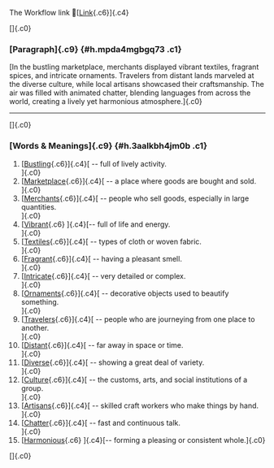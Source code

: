 The Workflow link
👏[[Link](https://www.google.com/url?q=http://www.google.com&sa=D&source=editors&ust=1761076430060462&usg=AOvVaw1n12220tCGOs0Uqtfyc4w8){.c6}]{.c4}

[]{.c0}

### [Paragraph]{.c9} {#h.mpda4mgbgq73 .c1}

[In the bustling marketplace, merchants displayed vibrant textiles,
fragrant spices, and intricate ornaments. Travelers from distant lands
marveled at the diverse culture, while local artisans showcased their
craftsmanship. The air was filled with animated chatter, blending
languages from across the world, creating a lively yet harmonious
atmosphere.]{.c0}

------------------------------------------------------------------------

[]{.c0}

### [Words & Meanings]{.c9} {#h.3aalkbh4jm0b .c1}

1.  [[Bustling](https://www.google.com/url?q=http://www.google.com&sa=D&source=editors&ust=1761076430061075&usg=AOvVaw3bMNDcXveyxZVfN9s8dmK5){.c6}]{.c4}[ --
    full of lively activity.\
    ]{.c0}
2.  [[Marketplace](https://www.google.com/url?q=http://www.google.com&sa=D&source=editors&ust=1761076430061220&usg=AOvVaw28wUDK7FgAC7qE5Ei3z495){.c6}]{.c4}[ --
    a place where goods are bought and sold.\
    ]{.c0}
3.  [[Merchants](https://www.google.com/url?q=http://www.google.com&sa=D&source=editors&ust=1761076430061340&usg=AOvVaw1eKF51IJe-HKOTolZmToD2){.c6}]{.c4}[ --
    people who sell goods, especially in large quantities.\
    ]{.c0}
4.  [[Vibrant](https://www.google.com/url?q=http://www.google.com&sa=D&source=editors&ust=1761076430061546&usg=AOvVaw0sq9e0WE7wmEFVm-YXKkDe){.c6}
    ]{.c4}[-- full of life and energy.\
    ]{.c0}
5.  [[Textiles](https://www.google.com/url?q=http://www.google.com&sa=D&source=editors&ust=1761076430061646&usg=AOvVaw2GY27xidXMjtKvp0v_pdTQ){.c6}]{.c4}[ --
    types of cloth or woven fabric.\
    ]{.c0}
6.  [[Fragrant](https://www.google.com/url?q=http://www.google.com&sa=D&source=editors&ust=1761076430061748&usg=AOvVaw3ZSVQ3WZw5Csx7tXO22fpM){.c6}]{.c4}[ --
    having a pleasant smell.\
    ]{.c0}
7.  [[Intricate](https://www.google.com/url?q=http://www.google.com&sa=D&source=editors&ust=1761076430061845&usg=AOvVaw01KGz68w6-LhRRcyqMSs_S){.c6}]{.c4}[ --
    very detailed or complex.\
    ]{.c0}
8.  [[Ornaments](https://www.google.com/url?q=http://www.google.com&sa=D&source=editors&ust=1761076430061943&usg=AOvVaw2wjqWU2jVSsMuhS_8T7t7r){.c6}]{.c4}[ --
    decorative objects used to beautify something.\
    ]{.c0}
9.  [[Travelers](https://www.google.com/url?q=http://www.google.com&sa=D&source=editors&ust=1761076430062057&usg=AOvVaw3yoPF8hfDb7EOFtj1Gi1FO){.c6}]{.c4}[ --
    people who are journeying from one place to another.\
    ]{.c0}
10. [[Distant](https://www.google.com/url?q=http://www.google.com&sa=D&source=editors&ust=1761076430062179&usg=AOvVaw3xNO1nGowCojH8V-1R_fMw){.c6}]{.c4}[ --
    far away in space or time.\
    ]{.c0}
11. [[Diverse](https://www.google.com/url?q=http://www.google.com&sa=D&source=editors&ust=1761076430062280&usg=AOvVaw0kAEOgWeCAG9lu9UdraS7f){.c6}]{.c4}[ --
    showing a great deal of variety.\
    ]{.c0}
12. [[Culture](https://www.google.com/url?q=http://www.google.com&sa=D&source=editors&ust=1761076430062403&usg=AOvVaw16YYvmj189R6o38y_CMGPM){.c6}]{.c4}[ --
    the customs, arts, and social institutions of a group.\
    ]{.c0}
13. [[Artisans](https://www.google.com/url?q=http://www.google.com&sa=D&source=editors&ust=1761076430062533&usg=AOvVaw2AyYqL1T-tZhzWm0mMBIRv){.c6}]{.c4}[ --
    skilled craft workers who make things by hand.\
    ]{.c0}
14. [[Chatter](https://www.google.com/url?q=http://www.google.com&sa=D&source=editors&ust=1761076430062649&usg=AOvVaw1BwrdW4QgnqwgFOJZ0Kjs5){.c6}]{.c4}[ --
    fast and continuous talk.\
    ]{.c0}
15. [[Harmonious](https://www.google.com/url?q=http://www.google.com&sa=D&source=editors&ust=1761076430062771&usg=AOvVaw0zfGdJZHdrjb5H4Ilf3msL){.c6}
    ]{.c4}[-- forming a pleasing or consistent whole.]{.c0}

[]{.c0}
